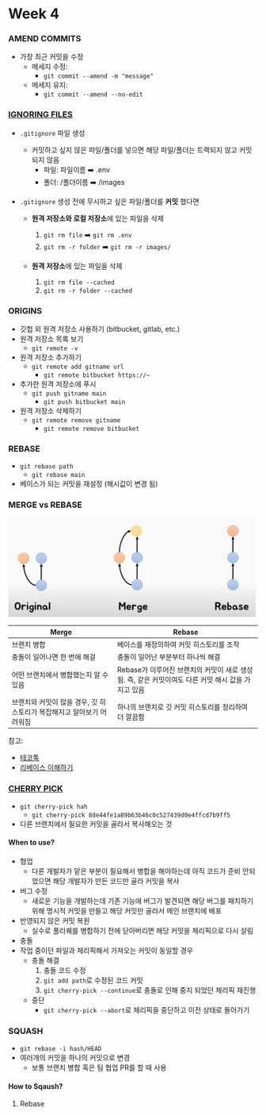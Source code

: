 # Week 4

### AMEND COMMITS

- 가장 최근 커밋을 수정
  - 메세지 수정:
    - `git commit --amend -m "message"`
  - 메세지 유지:
    - `git commit --amend --no-edit`

### [IGNORING FILES](https://mygumi.tistory.com/103)

- `.gitignore` 파일 생성
  - 커밋하고 싶지 않은 파일/폴더를 넣으면 해당 파일/폴더는 트랙되지 않고 커밋되지 않음
    - 파일: 파일이름 ➡️ .env
    - 폴더: /폴더이름 ➡️ /images
- `.gitignore` 생성 전에 무시하고 싶은 파일/폴더를 **커밋** 했다면

  - **원격 저장소와 로컬 저장소**에 있는 파일을 삭제

    1. `git rm file` ➡️ `git rm .env`
    2. `git rm -r folder` ➡️ `git rm -r images/`

  - **원격 저장소**에 있는 파일을 삭제

    1. `git rm file --cached`
    2. `git rm -r folder --cached`

### ORIGINS

- 깃헙 외 원격 저장소 사용하기 (bitbucket, gitlab, etc.)
- 원격 저장소 목록 보기
  - `git remote -v`
- 원격 저장소 추가하기
  - `git remote add gitname url`
    - `git remote bitbucket https://~`
- 추가한 원격 저장소에 푸시
  - `git push gitname main`
    - `git push bitbucket main`
- 원격 저장소 삭제하기
  - `git remote remove gitname`
    - `git remote remove bitbucket`

### REBASE

- `git rebase path`
  - `git rebase main`
- 베이스가 되는 커밋을 재설정 (해시값이 변경 됨)

### MERGE vs REBASE

<img src="../imgs/w4/01.png" width="500px">

| Merge                                                                 | Rebase                                                                                             |
| --------------------------------------------------------------------- | -------------------------------------------------------------------------------------------------- |
| 브랜치 병합                                                           | 베이스를 재정의하여 커밋 히스토리를 조작                                                           |
| 충돌이 일어나면 한 번에 해걸                                          | 충돌이 일어난 부분부터 하나씩 해결                                                                 |
| 어떤 브랜치에서 병합했는지 알 수 있음                                 | Rebase가 이루어진 브랜치의 커밋이 새로 생성됨. 즉, 같은 커밋이여도 다른 커밋 해시 값을 가지고 있음 |
| 브랜치와 커밋이 많을 경우, 깃 히스토리가 복잡해지고 알아보기 어려워짐 | 하나의 브랜치로 깃 커밋 히스토리를 정리하여 더 깔끔함                                              |

참고:

- [테코톡](https://youtu.be/6nc_0-HWZXU?si=ASVm4_zgzOgFxGbr)
- [리베이스 이해하기](https://blog.naver.com/wishlan/223076935430)

### [CHERRY PICK](https://mine-it-record.tistory.com/650)

- `git cherry-pick hah`
  - `git cherry-pick 8de44fe1a89b63b46c0c527439d0e4ffcd7b9ff5`
- 다른 브랜치에서 필요한 커밋을 골라서 복사해오는 것

#### When to use?

- 협업
  - 다른 개발자가 맡은 부분이 필요해서 병합을 해야하는데 아직 코드가 준비 안되었으면 해당 개발자가 만든 코드만 골라 커밋을 복사
- 버그 수정
  - 새로운 기능을 개발하는데 기존 기능에 버그가 발견되면 해당 버그를 패치하기 위해 명시적 커밋을 만들고 해당 커밋만 골라서 메인 브랜치에 배포
- 반영되지 않은 커밋 복원
  - 실수로 풀리퀘를 병합하기 전에 닫아버리면 해당 커밋을 체리픽으로 다시 살림
- 충돌
- 작업 중이던 파일과 체리픽해서 가져오는 커밋이 동일할 경우
  - 충돌 해결
    1. 충돌 코드 수정
    2. `git add path`로 수정된 코드 커밋
    3. `git cherry-pick --continue`로 충돌로 인해 중지 되었던 체리픽 재진행
  - 중단
    - `git cherry-pick --abort`로 체리픽을 중단하고 이전 상태로 돌아가기

### SQUASH

- `git rebase -i hash/HEAD`
- 여러개의 커밋을 하나의 커밋으로 변경
  - 보통 브랜치 병합 혹은 팀 협업 PR를 할 때 사용

#### How to Sqaush?

1. Rebase
